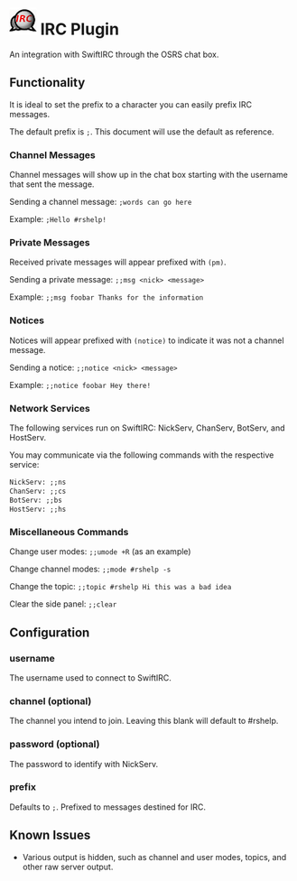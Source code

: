 # ![Logo](icon.png) IRC Plugin

An integration with SwiftIRC through the OSRS chat box.

## Functionality

It is ideal to set the prefix to a character you can easily prefix IRC messages.

The default prefix is `;`. This document will use the default as reference.

### Channel Messages

Channel messages will show up in the chat box starting with the username that sent the message.

Sending a channel message: `;words can go here`

Example: `;Hello #rshelp!`

### Private Messages

Received private messages will appear prefixed with `(pm)`.

Sending a private message: `;;msg <nick> <message>`

Example: `;;msg foobar Thanks for the information`

### Notices

Notices will appear prefixed with `(notice)` to indicate it was not a channel message.

Sending a notice: `;;notice <nick> <message>`

Example: `;;notice foobar Hey there!`

### Network Services

The following services run on SwiftIRC: NickServ, ChanServ, BotServ, and HostServ.

You may communicate via the following commands with the respective service:

```text
NickServ: ;;ns
ChanServ: ;;cs
BotServ: ;;bs
HostServ: ;;hs
```

### Miscellaneous Commands

Change user modes: `;;umode +R` (as an example)

Change channel modes: `;;mode #rshelp -s`

Change the topic: `;;topic #rshelp Hi this was a bad idea`

Clear the side panel: `;;clear`

## Configuration

### username

The username used to connect to SwiftIRC.

### channel (optional)

The channel you intend to join. Leaving this blank will default to #rshelp.

### password (optional)

The password to identify with NickServ.

### prefix

Defaults to `;`. Prefixed to messages destined for IRC.

## Known Issues

* Various output is hidden, such as channel and user modes, topics, and other raw server output.
